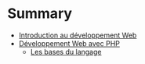 # Summary

* [Introduction au développement Web](intro-dev-web.md)
* [Développement Web avec PHP](dev-web-php.md)
    * [Les bases du langage](bases-langage.md)




